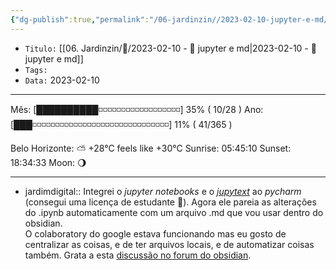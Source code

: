 ```yaml
---
{"dg-publish":true,"permalink":"/06-jardinzin//2023-02-10-jupyter-e-md/","tags":["🧠️/💭️/🍀/"],"created":"2023-05-15T21:37:27.921-03:00","updated":"2023-07-02T14:13:21.618-03:00"}
---
```



- `Titulo:` [[06. Jardinzin/💭️/2023-02-10 - 💭️ jupyter e md\|2023-02-10 - 💭️ jupyter e md]]
- `Tags:` 
- `Data:` 2023-02-10

***
Mês: [██████████◽◽◽◽◽◽◽◽◽◽◽◽◽◽◽◽◽◽] 35% ( 10/28 )
Ano: [███◽◽◽◽◽◽◽◽◽◽◽◽◽◽◽◽◽◽◽◽◽◽◽◽◽◽◽◽◽◽] 11% ( 41/365 )

Belo Horizonte: ⛅️  +28°C feels like +30°C
Sunrise: 05:45:10
Sunset:  18:34:33
Moon:    🌖

---

- jardimdigital:: Integrei o *jupyter notebooks* e o [*jupytext*](https://github.com/mwouts/jupytext) ao *pycharm* (consegui uma licença de estudante 🎉). Agora ele pareia as alterações do .ipynb automaticamente com um arquivo .md que vou usar dentro do obsidian.<br> O colaboratory do google estava funcionando mas eu gosto de centralizar as coisas, e de ter arquivos locais, e de automatizar coisas também.  Grata a esta [discussão no forum do obsidian](https://forum.obsidian.md/t/jupyter-notebook-integration-for-obsidian/4951/7).